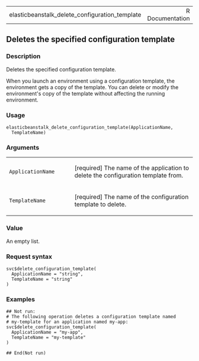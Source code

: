 <table style="width: 100%;">
<tbody>
<tr class="odd">
<td>elasticbeanstalk_delete_configuration_template</td>
<td style="text-align: right;">R Documentation</td>
</tr>
</tbody>
</table>

## Deletes the specified configuration template

### Description

Deletes the specified configuration template.

When you launch an environment using a configuration template, the
environment gets a copy of the template. You can delete or modify the
environment's copy of the template without affecting the running
environment.

### Usage

    elasticbeanstalk_delete_configuration_template(ApplicationName,
      TemplateName)

### Arguments

<table>
<colgroup>
<col style="width: 35%" />
<col style="width: 65%" />
</colgroup>
<tbody>
<tr class="odd">
<td><code
id="elasticbeanstalk_delete_configuration_template_:_ApplicationName">ApplicationName</code></td>
<td><p>[required] The name of the application to delete the
configuration template from.</p></td>
</tr>
<tr class="even">
<td><code
id="elasticbeanstalk_delete_configuration_template_:_TemplateName">TemplateName</code></td>
<td><p>[required] The name of the configuration template to
delete.</p></td>
</tr>
</tbody>
</table>

### Value

An empty list.

### Request syntax

    svc$delete_configuration_template(
      ApplicationName = "string",
      TemplateName = "string"
    )

### Examples

    ## Not run: 
    # The following operation deletes a configuration template named
    # my-template for an application named my-app:
    svc$delete_configuration_template(
      ApplicationName = "my-app",
      TemplateName = "my-template"
    )

    ## End(Not run)
